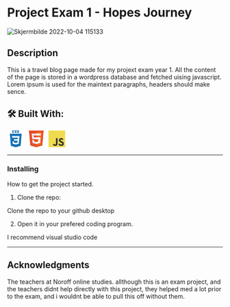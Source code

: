 # Project Exam 1 - Hopes Journey

![Skjermbilde 2022-10-04 115133](https://user-images.githubusercontent.com/95291501/194512127-a638eb60-2b20-4e3c-85d4-f9b4d0ce6237.png)

## Description

This is a travel blog page made for my projext exam year 1. 
All the content of the page is stored in a wordpress database and fetched uising javascript.
Lorem ipsum is used for the maintext paragraphs, headers should make sence. 

## :hammer_and_wrench: Built With:
<div>
  <img src="https://github.com/devicons/devicon/blob/master/icons/css3/css3-plain-wordmark.svg"  title="CSS3" alt="CSS" width="40" height="40"/>&nbsp;
  <img src="https://github.com/devicons/devicon/blob/master/icons/html5/html5-original.svg" title="HTML5" alt="HTML" width="40" height="40"/>&nbsp;
  <img src="https://github.com/devicons/devicon/blob/master/icons/javascript/javascript-original.svg" title="JavaScript" alt="JavaScript" width="40" height="40"/>&nbsp;
</div>

---

### Installing

How to get the project started.

1. Clone the repo:

Clone the repo to your github desktop

2. Open it in your prefered coding program.

I recommend visual studio code

---

## Acknowledgments

The teachers at Noroff online studies. allthough this is an exam project, and the teachers didnt help directly with this project, they helped med a lot prior to the exam, and i wouldnt be able to pull this off  without them.
